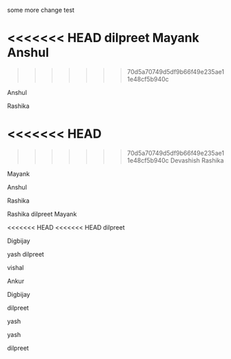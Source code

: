 some more change
test

<<<<<<< HEAD
dilpreet
Mayank
Anshul
=======
>>>>>>> 70d5a70749d5df9b66f49e235ae11e48cf5b940c




Anshul

Rashika

<<<<<<< HEAD
=======


>>>>>>> 70d5a70749d5df9b66f49e235ae11e48cf5b940c
Devashish
Rashika

Mayank



Anshul



Rashika




Rashika
dilpreet
Mayank

<<<<<<< HEAD
<<<<<<< HEAD
dilpreet

Digbijay

yash
dilpreet


vishal

Ankur





Digbijay

dilpreet



yash

yash

dilpreet
